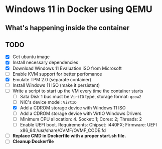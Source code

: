 # Windows 11 in Docker using QEMU  

## What's happening inside the container

## TODO

- [x] Get ubuntu image
- [x] Install necessary dependencies
- [x] Download Windows 11 Evaluation ISO from Microsoft
- [ ] Enable KVM support for better perfomance
- [x] Emulate TPM 2.0 (separate container)
- [ ] Install Windows 11 ISO (make it persistent)
- [ ] Write a script to start up the VM every time the container starts
  - [ ] Sata Disk 1 bus must be `VirtIO` type, storage format: `qcow2`
  - [ ] NIC's device model: `VirtIO`
  - [x] Add a CDROM storage device with Windows 11 ISO
  - [ ] Add a CDROM storage device with VirtIO Windows Drivers
  - [ ] Minimum CPU allocation: 4. Socket: 1; Cores: 2; Threads: 2
  - [ ] Enable UEFI boot. Requirements: Chipset: i440FX; Firmware: UEFI x86_64:/usr/share/OVMF/OVMF_CODE.fd
- [ ] **Replace CMD in Dockerfile with a proper start.sh file.**
- [ ] **Cleanup Dockerfile**
